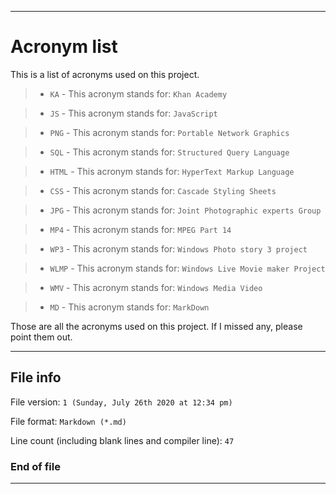 
***

# Acronym list

This is a list of acronyms used on this project.

> * `KA` - This acronym stands for: `Khan Academy`

> * `JS` - This acronym stands for: `JavaScript`

> * `PNG` - This acronym stands for: `Portable Network Graphics`

> * `SQL` - This acronym stands for: `Structured Query Language`

> * `HTML` - This acronym stands for: `HyperText Markup Language`

> * `CSS` - This acronym stands for: `Cascade Styling Sheets`

> * `JPG` - This acronym stands for: `Joint Photographic experts Group`

> * `MP4` - This acronym stands for: `MPEG Part 14`

> * `WP3` - This acronym stands for: `Windows Photo story 3 project`

> * `WLMP` - This acronym stands for: `Windows Live Movie maker Project`

> * `WMV` - This acronym stands for: `Windows Media Video`

> * `MD` - This acronym stands for: `MarkDown`

Those are all the acronyms used on this project. If I missed any, please point them out.

***

## File info

File version: `1 (Sunday, July 26th 2020 at 12:34 pm)`

File format: `Markdown (*.md)`

Line count (including blank lines and compiler line): `47`

### End of file

***

